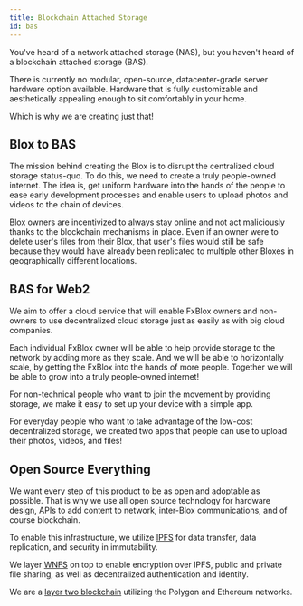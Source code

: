 ```yaml
---
title: Blockchain Attached Storage
id: bas
---
```

You've heard of a network attached storage (NAS), but you haven't heard of a blockchain attached storage (BAS).

There is currently no modular, open-source, datacenter-grade server hardware option available. Hardware that is fully customizable and aesthetically appealing enough to sit comfortably in your home.

Which is why we are creating just that!

## Blox to BAS
The mission behind creating the Blox is to disrupt the centralized cloud storage status-quo. To do this, we need to create a truly people-owned internet. The idea is, get uniform hardware into the hands of the people to ease early development processes and enable users to upload photos and videos to the chain of devices.

Blox owners are incentivized to always stay online and not act maliciously thanks to the blockchain mechanisms in place. Even if an owner were to delete user's files from their Blox, that user's files would still be safe because they would have already been replicated to multiple other Bloxes in geographically different locations.

## BAS for Web2

We aim to offer a cloud service that will enable FxBlox owners and non-owners to use decentralized cloud storage just as easily as with big cloud companies. 

Each individual FxBlox owner will be able to help provide storage to the network by adding more as they scale. And we will be able to horizontally scale, by getting the FxBlox into the hands of more people. Together we will be able to grow into a truly people-owned internet!

For non-technical people who want to join the movement by providing storage, we make it easy to set up your device with a simple app. 

For everyday people who want to take advantage of the low-cost decentralized storage, we created two apps that people can use to upload their photos, videos, and files!

## Open Source Everything
We want every step of this product to be as open and adoptable as possible. That is why we use all open source technology for hardware design, APIs to add content to network, inter-Blox communications, and of course blockchain.

To enable this infrastructure, we utilize [IPFS](https://docs.ipfs.tech/) for data transfer, data replication, and security in immutability.

We layer [WNFS](https://fission.codes/ecosystem/wnfs/) on top to enable encryption over IPFS, public and private file sharing, as well as decentralized authentication and identity.

We are a [layer two blockchain](https://chain.link/education-hub/what-is-layer-2) utilizing the Polygon and Ethereum networks.

